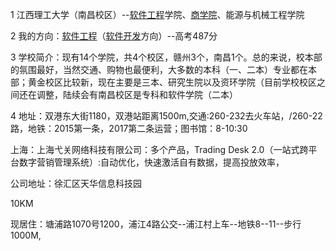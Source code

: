 1 江西理工大学（南昌校区）--[软件工程](https://baike.baidu.com/item/%E8%BD%AF%E4%BB%B6%E5%B7%A5%E7%A8%8B/25279)学院、[商学院](https://baike.baidu.com/item/%E5%95%86%E5%AD%A6%E9%99%A2)、能源与机械工程学院

2 我的方向：[软件工程](https://baike.baidu.com/item/%E8%BD%AF%E4%BB%B6%E5%B7%A5%E7%A8%8B/25279)（[软件开发](https://baike.baidu.com/item/%E8%BD%AF%E4%BB%B6%E5%BC%80%E5%8F%91)方向）--高考487分

3 学校简介：现有14个学院，共4个校区，赣州3个，南昌1个。总的来说，校本部的氛围最好，当然交通、购物也最便利，大多数的本科（一、二本）专业都在本部；黄金校区比较新，现在主要是三本、研究生院以及资环学院（目前学校校区之间还在调整，陆续会有南昌校区是专科和软件学院（二本）

4 地址：双港东大街1180，双港站距离1500m,交通:260-232去火车站，/260-22路，地铁：2015第一条，2017第二条运营；图书馆：8-10:30

上海：上海弋关网络科技有限公司：多个产品，Trading Desk 2.0（一站式跨平台数字营销管理系统）:自动优化，快速激活自有数据，提高投放效率，

公司地址：徐汇区天华信息科技园

10KM

现居住：塘浦路1070号1200，浦江4路公交--浦江村上车--地铁8--11--步行1000M,